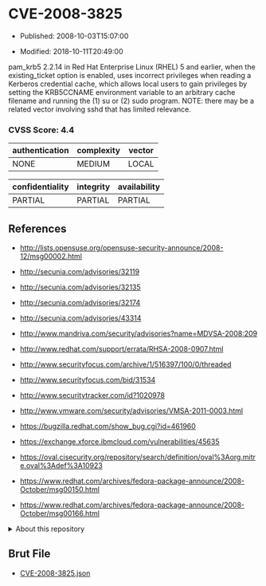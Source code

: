 # CVE-2008-3825

- Published: 2008-10-03T15:07:00

- Modified: 2018-10-11T20:49:00

pam_krb5 2.2.14 in Red Hat Enterprise Linux (RHEL) 5 and earlier, when the existing_ticket option is enabled, uses incorrect privileges when reading a Kerberos credential cache, which allows local users to gain privileges by setting the KRB5CCNAME environment variable to an arbitrary cache filename and running the (1) su or (2) sudo program. NOTE: there may be a related vector involving sshd that has limited relevance.

### CVSS Score: **4.4**

| authentication | complexity | vector |
| --- | --- | --- |
| NONE | MEDIUM | LOCAL |

| confidentiality | integrity | availability |
| --- | --- | --- |
| PARTIAL | PARTIAL | PARTIAL |

## References

* http://lists.opensuse.org/opensuse-security-announce/2008-12/msg00002.html

* http://secunia.com/advisories/32119

* http://secunia.com/advisories/32135

* http://secunia.com/advisories/32174

* http://secunia.com/advisories/43314

* http://www.mandriva.com/security/advisories?name=MDVSA-2008:209

* http://www.redhat.com/support/errata/RHSA-2008-0907.html

* http://www.securityfocus.com/archive/1/516397/100/0/threaded

* http://www.securityfocus.com/bid/31534

* http://www.securitytracker.com/id?1020978

* http://www.vmware.com/security/advisories/VMSA-2011-0003.html

* https://bugzilla.redhat.com/show_bug.cgi?id=461960

* https://exchange.xforce.ibmcloud.com/vulnerabilities/45635

* https://oval.cisecurity.org/repository/search/definition/oval%3Aorg.mitre.oval%3Adef%3A10923

* https://www.redhat.com/archives/fedora-package-announce/2008-October/msg00150.html

* https://www.redhat.com/archives/fedora-package-announce/2008-October/msg00166.html

<details>
<summary>About this repository</summary> 

  This repository is part of the project [Live Hack CVE](https://github.com/Live-Hack-CVE). Main website can be found [www.live-hack.org](https://www.live-hack.org) 
  
  Made by [Sn0wAlice](https://github.com/Sn0wAlice) for the people that care about security and need to have a feed of the latest CVEs. Hope you enjoy it, don't forget to star the repo and follow me on [Twitter](https://twitter.com/Sn0wAlice) and [Github](https://github.com/Sn0wAlice). And that is my [personnal website](https://www.alice-snow.me/)

  - [Home Page](https://github.com/Live-Hack-CVE)
  - [Framework](https://github.com/Live-Hack-CVE/cve-framework)
  - [CVE database](https://github.com/Live-Hack-CVE/full_database)
  - [Changelog](https://github.com/Live-Hack-CVE/Changelog)
</details>

## Brut File

* [CVE-2008-3825.json](https://raw.githubusercontent.com/Live-Hack-CVE/full_database/main/cves/2008/CVE-2008-3825.json)

